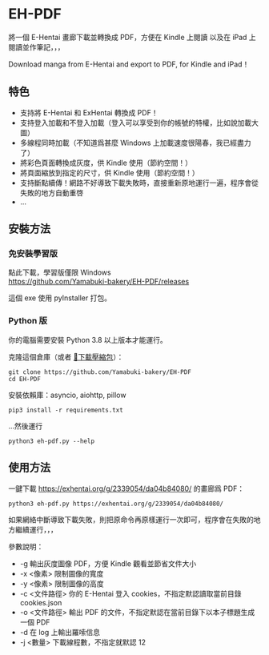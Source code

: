 # EH-PDF

將一個 E-Hentai 畫廊下載並轉換成 PDF，方便在 Kindle 上閱讀
以及在 iPad 上閱讀並作筆記，，，

Download manga from E-Hentai and export to PDF, for Kindle and iPad！

## 特色

 * 支持將 E-Hentai 和 ExHentai 轉換成 PDF！
 * 支持登入加載和不登入加載（登入可以享受到你的帳號的特權，比如說加載大圖）
 * 多線程同時加載（不知道爲甚麼 Windows 上加載速度很陽春，我已經盡力了）
 * 將彩色頁面轉換成灰度，供 Kindle 使用（節約空間！）
 * 將頁面縮放到指定的尺寸，供 Kindle 使用（節約空間！）
 * 支持斷點續傳！網路不好導致下載失敗時，直接重新原地運行一遍，程序會從失敗的地方自動重啓
 * ...

## 安裝方法

### 免安裝學習版

點此下載，學習版僅限 Windows  
https://github.com/Yamabuki-bakery/EH-PDF/releases

這個 exe 使用 pyInstaller 打包。

### Python 版

你的電腦需要安裝 Python 3.8 以上版本才能運行。

克隆這個倉庫（或者 [🔗下載壓縮包](https://github.com/Yamabuki-bakery/EH-PDF/archive/refs/heads/master.zip)）：

```shell
git clone https://github.com/Yamabuki-bakery/EH-PDF
cd EH-PDF
```

安裝依賴庫：asyncio, aiohttp, pillow

```shell
pip3 install -r requirements.txt
```

...然後運行

```shell
python3 eh-pdf.py --help
```

## 使用方法

一鍵下載 https://exhentai.org/g/2339054/da04b84080/ 的畫廊爲 PDF：
```shell
python3 eh-pdf.py https://exhentai.org/g/2339054/da04b84080/
```

如果網絡中斷導致下載失敗，則把原命令再原樣運行一次即可，程序會在失敗的地方繼續運行，，，

參數說明：

 * -g 輸出灰度圖像 PDF，方便 Kindle 觀看並節省文件大小
 * -x <像素> 限制圖像的寬度 
 * -y <像素> 限制圖像的高度
 * -c <文件路徑> 你的 E-Hentai 登入 cookies，不指定默認讀取當前目錄 cookies.json
 * -o <文件路徑> 輸出 PDF 的文件，不指定默認在當前目錄下以本子標題生成一個 PDF
 * -d 在 log 上輸出羅嗦信息
 * -j <數量> 下載線程數，不指定就默認 12
